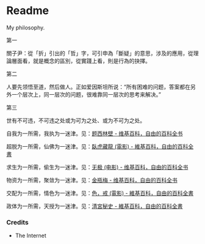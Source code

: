 # Readme
My philosophy.

第一

關子尹：從「折」引出的「哲」字，可引申為「斷疑」的意思，涉及的應用，從理論層面看，就是概念的區別，從實踐上看，則是行為的抉擇。

第二

人要先领悟至道，然后做人。正如爱因斯坦所说：“所有困难的问题，答案都在另外一个层次上，同一层次的问题，很难靠同一层次的思考来解决。”

第三

世有不可违，不可违之处或为可为之处、或为不可为之处。

自我为一所需，我执为一迷津。见：[题西林壁 - 维基百科，自由的百科全书](https://zh.wikipedia.org/zh-cn/題西林壁)

超脱为一所需，仙佛为一迷津。见：[臥虎藏龍 (電影) - 維基百科，自由的百科全書](https://zh.wikipedia.org/zh-tw/臥虎藏龍_(電影))

求生为一所需，偷生为一迷津。见：[无极 (电影) - 维基百科，自由的百科全书](https://zh.wikipedia.org/zh-cn/无极_(电影))

物资为一所需，聚敛为一迷津。见：[金瓶梅 - 维基百科，自由的百科全书](https://zh.wikipedia.org/zh-cn/金瓶梅)

交配为一所需，情色为一迷津。见：[色，戒 (電影) - 維基百科，自由的百科全書](https://zh.wikipedia.org/zh-tw/色，戒_(電影))

政体为一所需，天授为一迷津。见：[清宮秘史 - 維基百科，自由的百科全書](https://zh.wikipedia.org/zh-hk/清宫秘史)

### Credits
- The Internet
